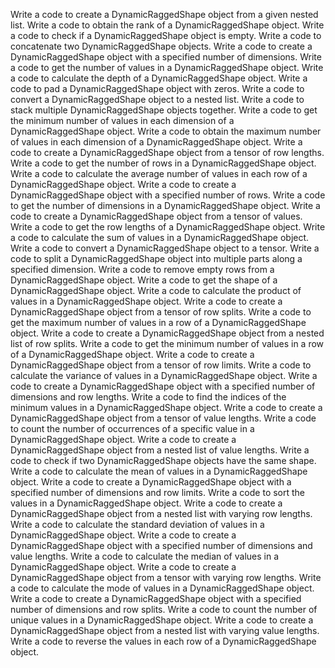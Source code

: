 Write a code to create a DynamicRaggedShape object from a given nested list.
Write a code to obtain the rank of a DynamicRaggedShape object.
Write a code to check if a DynamicRaggedShape object is empty.
Write a code to concatenate two DynamicRaggedShape objects.
Write a code to create a DynamicRaggedShape object with a specified number of dimensions.
Write a code to get the number of values in a DynamicRaggedShape object.
Write a code to calculate the depth of a DynamicRaggedShape object.
Write a code to pad a DynamicRaggedShape object with zeros.
Write a code to convert a DynamicRaggedShape object to a nested list.
Write a code to stack multiple DynamicRaggedShape objects together.
Write a code to get the minimum number of values in each dimension of a DynamicRaggedShape object.
Write a code to obtain the maximum number of values in each dimension of a DynamicRaggedShape object.
Write a code to create a DynamicRaggedShape object from a tensor of row lengths.
Write a code to get the number of rows in a DynamicRaggedShape object.
Write a code to calculate the average number of values in each row of a DynamicRaggedShape object.
Write a code to create a DynamicRaggedShape object with a specified number of rows.
Write a code to get the number of dimensions in a DynamicRaggedShape object.
Write a code to create a DynamicRaggedShape object from a tensor of values.
Write a code to get the row lengths of a DynamicRaggedShape object.
Write a code to calculate the sum of values in a DynamicRaggedShape object.
Write a code to convert a DynamicRaggedShape object to a tensor.
Write a code to split a DynamicRaggedShape object into multiple parts along a specified dimension.
Write a code to remove empty rows from a DynamicRaggedShape object.
Write a code to get the shape of a DynamicRaggedShape object.
Write a code to calculate the product of values in a DynamicRaggedShape object.
Write a code to create a DynamicRaggedShape object from a tensor of row splits.
Write a code to get the maximum number of values in a row of a DynamicRaggedShape object.
Write a code to create a DynamicRaggedShape object from a nested list of row splits.
Write a code to get the minimum number of values in a row of a DynamicRaggedShape object.
Write a code to create a DynamicRaggedShape object from a tensor of row limits.
Write a code to calculate the variance of values in a DynamicRaggedShape object.
Write a code to create a DynamicRaggedShape object with a specified number of dimensions and row lengths.
Write a code to find the indices of the minimum values in a DynamicRaggedShape object.
Write a code to create a DynamicRaggedShape object from a tensor of value lengths.
Write a code to count the number of occurrences of a specific value in a DynamicRaggedShape object.
Write a code to create a DynamicRaggedShape object from a nested list of value lengths.
Write a code to check if two DynamicRaggedShape objects have the same shape.
Write a code to calculate the mean of values in a DynamicRaggedShape object.
Write a code to create a DynamicRaggedShape object with a specified number of dimensions and row limits.
Write a code to sort the values in a DynamicRaggedShape object.
Write a code to create a DynamicRaggedShape object from a nested list with varying row lengths.
Write a code to calculate the standard deviation of values in a DynamicRaggedShape object.
Write a code to create a DynamicRaggedShape object with a specified number of dimensions and value lengths.
Write a code to calculate the median of values in a DynamicRaggedShape object.
Write a code to create a DynamicRaggedShape object from a tensor with varying row lengths.
Write a code to calculate the mode of values in a DynamicRaggedShape object.
Write a code to create a DynamicRaggedShape object with a specified number of dimensions and row splits.
Write a code to count the number of unique values in a DynamicRaggedShape object.
Write a code to create a DynamicRaggedShape object from a nested list with varying value lengths.
Write a code to reverse the values in each row of a DynamicRaggedShape object.